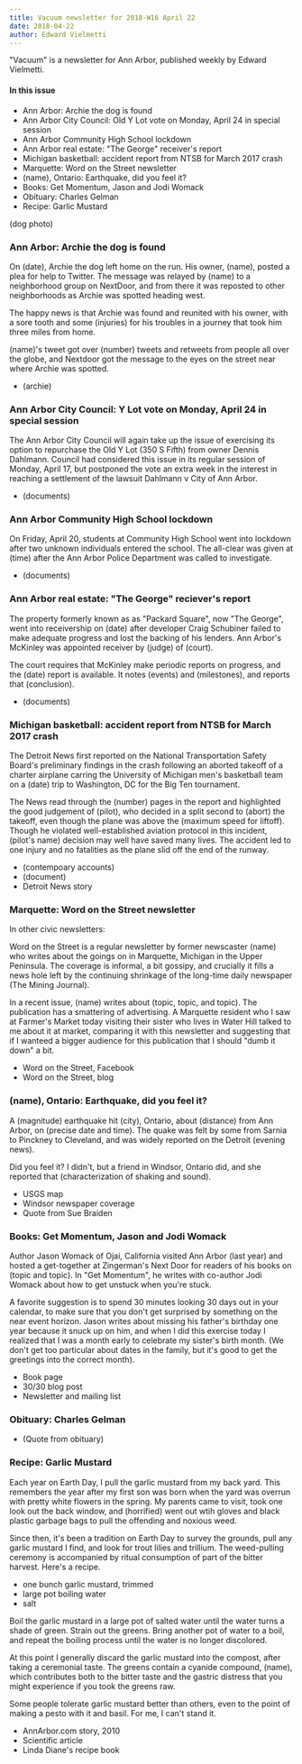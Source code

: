```yaml
---
title: Vacuum newsletter for 2018-W16 April 22
date: 2018-04-22
author: Edward Vielmetti
---
```


"Vacuum" is a newsletter for Ann Arbor, published
weekly by Edward Vielmetti.

#### In this issue

* Ann Arbor: Archie the dog is found
* Ann Arbor City Council: Old Y Lot vote on Monday, April 24 in special session
* Ann Arbor Community High School lockdown
* Ann Arbor real estate: "The George" receiver's report
* Michigan basketball: accident report from NTSB for March 2017 crash
* Marquette: Word on the Street newsletter
* (name), Ontario: Earthquake, did you feel it?
* Books: Get Momentum, Jason and Jodi Womack
* Obituary: Charles Gelman
* Recipe: Garlic Mustard

(dog photo)

### Ann Arbor: Archie the dog is found

On (date), Archie the dog left home on the run. His owner, (name),
posted a plea for help to Twitter. The message was relayed by
(name) to a neighborhood group on NextDoor, and from there it
was reposted to other neighborhoods as Archie was spotted heading west.

The happy news is that Archie was found and reunited with his
owner, with a sore tooth and some (injuries) for his troubles
in a journey that took him three miles from home.

(name)'s tweet got over (number) tweets and retweets from people
all over the globe, and Nextdoor got the message to the eyes on
the street near where Archie was spotted. 

* (archie)

### Ann Arbor City Council: Y Lot vote on Monday, April 24 in special session

The Ann Arbor City Council will again take up the issue of
exercising its option to repurchase the Old Y Lot (350 S Fifth)
from owner Dennis Dahlmann. Council had considered this issue
in its regular session of Monday, April 17, but postponed the
vote an extra week in the interest in reaching a settlement of
the lawsuit Dahlmann v City of Ann Arbor.

* (documents)

### Ann Arbor Community High School lockdown

On Friday, April 20, students at Community High School went into
lockdown after two unknown individuals entered the school. The
all-clear was given at (time) after the Ann Arbor Police Department
was called to investigate.

* (documents)

### Ann Arbor real estate: "The George" reciever's report

The property formerly known as as "Packard Square", now "The George",
went into receivership on (date) after developer Craig Schubiner failed
to make adequate progress and lost the backing of his lenders. Ann Arbor's
McKinley was appointed receiver by (judge) of (court). 

The court requires that McKinley make periodic reports on progress,
and the (date) report is available. It notes (events) and (milestones),
and reports that (conclusion).

* (documents)

### Michigan basketball: accident report from NTSB for March 2017 crash

The Detroit News first reported on the National Transportation Safety
Board's preliminary findings in the crash following an aborted
takeoff of a charter airplane carring the University of Michigan men's
basketball team on a (date) trip to Washington, DC for the Big Ten
tournament. 

The News read through the (number) pages in the report
and highlighted the good judgement of (pilot), who decided
in a split second to (abort) the takeoff, even though the
plane was above the (maximum speed for liftoff). Though he
violated well-established aviation protocol in this incident,
(pilot's name) decision may well have saved many lives. The
accident led to one injury and no fatalities as the plane
slid off the end of the runway.

* (contempoary accounts)
* (document)
* Detroit News story

### Marquette: Word on the Street newsletter

In other civic newsletters:

Word on the Street is a regular newsletter by former newscaster
(name) who writes about the goings on in Marquette, Michigan
in the Upper Peninsula. The coverage is informal, a bit gossipy,
and crucially it fills a news hole left by the continuing shrinkage
of the long-time daily newspaper (The Mining Journal).

In a recent issue, (name) writes about (topic, topic, and topic). 
The publication has a smattering of advertising. A Marquette
resident who I saw at Farmer's Market today visiting their sister
who lives in Water Hill talked to me about it at market, comparing
it with this newsletter and suggesting that if I wanteed a bigger
audience for this publication that I should "dumb it down" a bit.

* Word on the Street, Facebook
* Word on the Street, blog

### (name), Ontario: Earthquake, did you feel it?

A (magnitude) earthquake hit (city), Ontario, about (distance) from Ann Arbor,
on (precise date and time). The quake was felt by some from
Sarnia to Pinckney to Cleveland, and was widely reported on
the Detroit (evening news).

Did you feel it? I didn't, but a friend in Windsor, Ontario did,
and she reported that (characterization of shaking and sound).

* USGS map
* Windsor newspaper coverage
* Quote from Sue Braiden

### Books: Get Momentum, Jason and Jodi Womack

Author Jason Womack of Ojai, California visited Ann Arbor (last year)
and hosted a get-together at Zingerman's Next Door for readers of
his books on (topic and topic). In "Get Momentum", he writes with
co-author Jodi Womack about how to get unstuck when you're stuck.

A favorite suggestion is to spend 30 minutes looking 30 days out
in your calendar, to make sure that you don't get surprised by
something on the near event horizon. Jason writes about missing
his father's birthday one year because it snuck up on him, and when
I did this exercise today I realized that I was a month early
to celebrate my sister's birth month. (We don't get too particular
about dates in the family, but it's good to get the greetings into
the correct month).

* Book page
* 30/30 blog post
* Newsletter and mailing list

### Obituary: Charles Gelman

* (Quote from obituary)

### Recipe: Garlic Mustard

Each year on Earth Day, I pull the garlic mustard from my back yard.
This remembers the year after my first son was born when the yard
was overrun with pretty white flowers in the spring. My parents came
to visit, took one look out the back window, and (horrified) went out
wtih gloves and black plastic garbage bags to pull the offending
and noxious weed.

Since then, it's been a tradition on Earth Day to survey the
grounds, pull any garlic mustard I find, and look for trout lilies
and trillium. The weed-pulling ceremony is accompanied by ritual
consumption of part of the bitter harvest. Here's a recipe.

* one bunch garlic mustard, trimmed
* large pot boiling water
* salt

Boil the garlic mustard in a large pot of salted
water until the water turns a shade of green. Strain
out the greens. Bring another pot of water to a boil,
and repeat the boiling process until the water is no
longer discolored.

At this point I generally discard the garlic mustard
into the compost, after taking a ceremonial taste.
The greens contain a cyanide compound, (name), which
contributes both to the bitter taste and the gastric
distress that you might experience if you took the 
greens raw.

Some people tolerate garlic mustard better than others,
even to the point of making a pesto with it and basil.
For me, I can't stand it. 

* AnnArbor.com story, 2010
* Scientific article
* Linda Diane's recipe book
